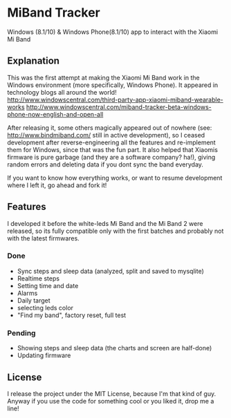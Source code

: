 # MiBand Tracker
Windows (8.1/10) &amp; Windows Phone(8.1/10) app to interact with the Xiaomi Mi Band

## Explanation
This was the first attempt at making the Xiaomi Mi Band work in the Windows environment (more specifically, Windows Phone). 
It appeared in technology blogs all around the world!
http://www.windowscentral.com/third-party-app-xiaomi-miband-wearable-works
http://www.windowscentral.com/miband-tracker-beta-windows-phone-now-english-and-open-all

After releasing it, some others magically appeared out of nowhere (see: http://www.bindmiband.com/ still in active development),
so I ceased development after reverse-engineering all the features and re-implement them for Windows, since that was the fun part.
It also helped that Xiaomis firmware is pure garbage (and they are a software company? ha!), giving random errors and deleting data if you dont sync the band everyday.

If you want to know how everything works, or want to resume development where I left it, go ahead and fork it!

## Features
I developed it before the white-leds Mi Band and the Mi Band 2 were released, so its fully compatible only with the first batches and probably not with the latest firmwares.

### Done
- Sync steps and sleep data (analyzed, split and saved to mysqlite)
- Realtime steps
- Setting time and date
- Alarms
- Daily target
- selecting leds color
- "Find my band", factory reset, full test

### Pending
- Showing steps and sleep data (the charts and screen are half-done)
- Updating firmware

## License
I release the project under the MIT License, because I'm that kind of guy. 
Anyway if you use the code for something cool or you liked it, drop me a line!